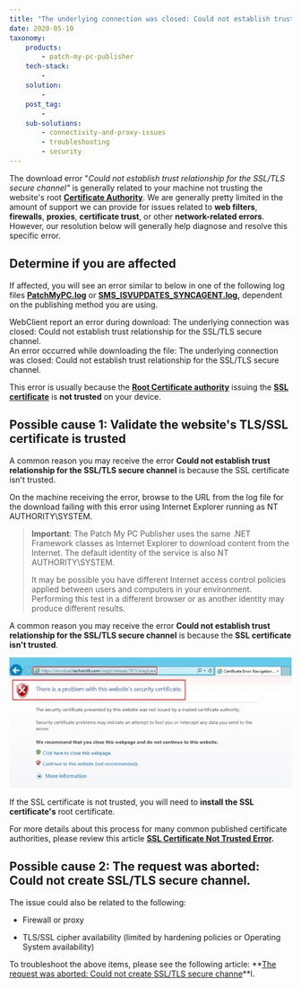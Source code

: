 ```yaml
---
title: "The underlying connection was closed: Could not establish trust relationship for the SSL/TLS secure channel."
date: 2020-05-10
taxonomy:
    products:
        - patch-my-pc-publisher
    tech-stack:
        - 
    solution:
        - 
    post_tag:
        - 
    sub-solutions:
        - connectivity-and-proxy-issues
        - troubleshooting
        - security
---
```


The download error "_Could not establish trust relationship for the SSL/TLS secure channel"_ is generally related to your machine not trusting the website's root **[Certificate Authority](https://en.wikipedia.org/wiki/Certificate_authority)**. We are generally pretty limited in the amount of support we can provide for issues related to **web filters**, **firewalls**, **proxies**, **certificate trust**, or other **network-related errors**. However, our resolution below will generally help diagnose and resolve this specific error.

## Determine if you are affected

If affected, you will see an error similar to below in one of the following log files **[PatchMyPC.log](https://patchmypc.com/collecting-log-files-for-patch-my-pc-support#publishing-service-app-logs-intune)** or **[SMS\_ISVUPDATES\_SYNCAGENT.log](https://docs.microsoft.com/en-us/mem/configmgr/core/plan-design/hierarchy/log-files#BKMK_SU_NAPLog),** dependent on the publishing method you are using.

WebClient report an error during download: The underlying connection was closed: Could not establish trust relationship for the SSL/TLS secure channel.  
An error occurred while downloading the file: The underlying connection was closed: Could not establish trust relationship for the SSL/TLS secure channel.

This error is usually because the **[Root Certificate authority](https://www.globalsign.com/en/ssl-information-center/what-are-certification-authorities-trust-hierarchies)** issuing the **[SSL certificate](https://www.cloudflare.com/learning/ssl/what-is-an-ssl-certificate/)** is **not trusted** on your device.

## Possible cause 1: Validate the website's TLS/SSL certificate is trusted

A common reason you may receive the error **Could not establish trust relationship for the SSL/TLS secure channel** is because the SSL certificate isn't trusted.

On the machine receiving the error, browse to the URL from the log file for the download failing with this error using Internet Explorer running as NT AUTHORITY\\SYSTEM.

> **Important**: The Patch My PC Publisher uses the same .NET Framework classes as Internet Explorer to download content from the Internet. The default identity of the service is also NT AUTHORITY\\SYSTEM.
> 
> It may be possible you have different Internet access control policies applied between users and computers in your environment. Performing this test in a different browser or as another identity may produce different results.

A common reason you may receive the error **Could not establish trust relationship for the SSL/TLS secure channel** is because the **SSL certificate isn't trusted**.

![](../../_images/ssl-certificate-not-trusted.png)

If the SSL certificate is not trusted, you will need to **install the SSL certificate's** root certificate.

For more details about this process for many common published certificate authorities, please review this article **[SSL Certificate Not Trusted Error](https://www.sslshopper.com/ssl-certificate-not-trusted-error.html).**

## Possible cause 2: The request was aborted: Could not create SSL/TLS secure channel.

The issue could also be related to the following:

- Firewall or proxy

- TLS/SSL cipher availability (limited by hardening policies or Operating System availability)

To troubleshoot the above items, please see the following article: **[The request was aborted: Could not create SSL/TLS secure channe](https://patchmypc.com/the-request-was-aborted-could-not-create-ssl-tls-secure-channel)**l.
